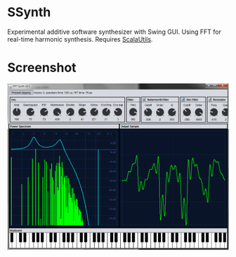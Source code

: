 # SSynth
Experimental additive software synthesizer with Swing GUI. Using FFT for real-time harmonic synthesis.
Requires [ScalaUtils](https://github.com/jesnor/ScalaUtils).

# Screenshot
![](https://github.com/jesnor/SSynth/blob/master/screen.PNG)
